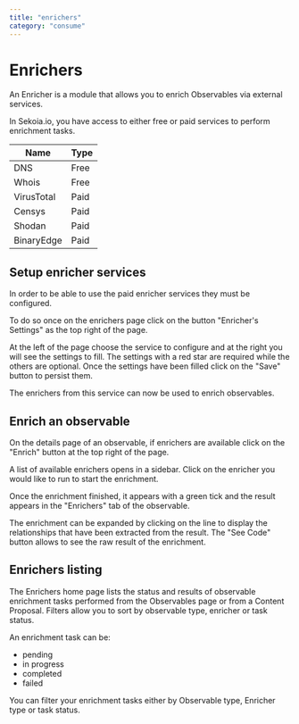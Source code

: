 ```yaml
---
title: "enrichers"
category: "consume"
---
```

# Enrichers

An Enricher is a module that allows you to enrich Observables via external services.

In Sekoia.io, you have access to either free or paid services to perform enrichment tasks.

| Name | Type |
| --- | --- |
| DNS | Free |
| Whois | Free |
| VirusTotal | Paid |
| Censys | Paid |
| Shodan | Paid |
| BinaryEdge | Paid |

## Setup enricher services

In order to be able to use the paid enricher services they must be configured.

To do so once on the enrichers page click on the button "Enricher's Settings" as the top right of the page.

At the left of the page choose the service to configure and at the right you will see the settings to fill. 
The settings with a red star are required while the others are optional. 
Once the settings have been filled click on the "Save" button to persist them.

The enrichers from this service can now be used to enrich observables.


## Enrich an observable

On the details page of an observable, if enrichers are available click on the "Enrich" button at the top right of the page.

A list of available enrichers opens in a sidebar. Click on the enricher you would like to run to start the enrichment. 

Once the enrichment finished, it appears with a green tick and the result appears in the "Enrichers" tab of the observable. 

The enrichment can be expanded by clicking on the line to display the relationships that have been extracted from the result. 
The "See Code" button allows to see the raw result of the enrichment.


## Enrichers listing

The Enrichers home page lists the status and results of observable enrichment tasks performed from the Observables page or from a Content Proposal. Filters allow you to sort by observable type, enricher or task status.

An enrichment task can be:

- pending
- in progress
- completed
- failed

You can filter your enrichment tasks either by Observable type, Enricher type or task status.
